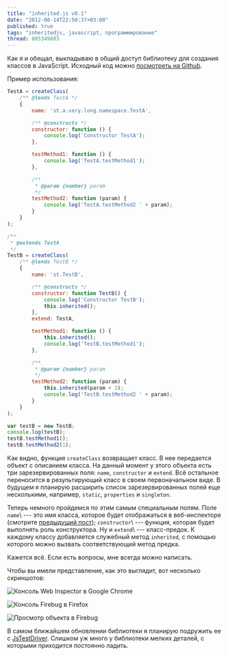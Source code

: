 ```yaml
---
title: "inherited.js v0.1"
date: "2012-08-14T22:50:37+03:00"
published: true
tags: "inheritedjs, javascript, программирование"
thread: 805349803
---
```


Как я и обещал, выкладываю в общий доступ библиотеку для создания классов в JavaScript. Исходный код можно
[посмотреть на Github](https://github.com/dikmax/inheritedjs).

Пример использования:

~~~~~javascript
TestA = createClass(
    /** @lends TestA */
    {
        name: 'st.a.very.long.namespace.TestA',

        /** @constructs */
        constructor: function () {
            console.log('Constructor TestA');
        },

        testMethod1: function () {
            console.log('TestA.testMethod1');
        },

        /**
         * @param {number} param
         */
        testMethod2: function (param) {
            console.log('TestA.testMethod2 ' + param);
        }
    }
);

/**
 * @extends TestA
 */
TestB = createClass(
    /** @lends TestB */
    {
        name: 'st.TestB',

        /** @constructs */
        constructor: function TestB() {
            console.log('Constructor TestB');
            this.inherited();
        },
        extend: TestA,

        testMethod1: function () {
            this.inherited();
            console.log('TestB.testMethod1');
        },

        /**
         * @param {number} param
         */
        testMethod2: function (param) {
            this.inherited(param + 1);
            console.log('TestB.testMethod2 ' + param);
        }
    }
);

var testB = new TestB;
console.log(testB);
testB.testMethod1();
testB.testMethod2(1);
~~~~~

Как видно, функция `createClass` возвращает класс. В нее передается объект с описанием класса. На данный момент у этого
объекта есть три зарезервированных поля: `name`, `constructor` и `extend`. Всё остальное переносится в результирующий
класс в своем первоначальном виде. В будущем я планирую расширить список зарезервированных полей еще несколькими,
например, `static`, `properties` и `singleton`.

Теперь немного пройдемся по этим самым специальным полям. Поле `name`\ --- это имя класса, которое будет
отображаться в веб-инспекторе (смотрите [предыдущий пост](/post/inheritedjsnames/));
`constructor`\ --- функция, которая будет выполнять роль конструктора. Ну и `extend`\ --- класс-предок.
К каждому классу добавляется служебный метод `inherited`, с помощью которого можно вызвать соответствующий метод предка.

Кажется всё. Если есть вопросы, мне всегда можно написать.

Чтобы вы имели представление, как это выглядит, вот несколько скриншотов:

![Консоль Web Inspector в Google Chrome](/images/screenshots/inheritedjs-0.1-chrome.png "Консоль Web Inspector в Google Chrome")

![Консоль Firebug в Firefox](/images/screenshots/inheritedjs-0.1-firebug.png "Консоль Firebug в Firefox")

![Просмотр объекта в Firebug](/images/screenshots/inheritedjs-0.1-firebug-2.png "Просмотр объекта в Firebug")

В самом ближайшем обновлении библиотеки я планирую подружить ее с
[JsTestDriver](http://code.google.com/p/js-test-driver/). Слишком уж много у библиотеки мелких деталей, с которыми
приходится постоянно ладить.
